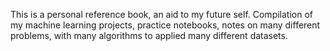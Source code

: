 This is a personal reference book, an aid to my future self. Compilation of my machine learning projects, practice notebooks, notes on many different problems, with many algorithms to applied many different datasets. 
